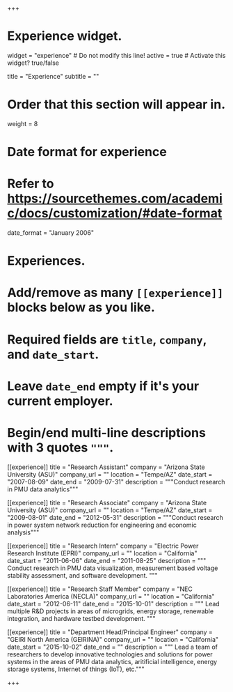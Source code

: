 +++
# Experience widget.
widget = "experience"  # Do not modify this line!
active = true  # Activate this widget? true/false

title = "Experience"
subtitle = ""

# Order that this section will appear in.
weight = 8

# Date format for experience
#   Refer to https://sourcethemes.com/academic/docs/customization/#date-format
date_format = "January 2006"

# Experiences.
#   Add/remove as many `[[experience]]` blocks below as you like.
#   Required fields are `title`, `company`, and `date_start`.
#   Leave `date_end` empty if it's your current employer.
#   Begin/end multi-line descriptions with 3 quotes `"""`.

[[experience]]
  title = "Research Assistant"
  company = "Arizona State University (ASU)"
  company_url = ""
  location = "Tempe/AZ"
  date_start = "2007-08-09"
  date_end = "2009-07-31"
  description = """Conduct research in PMU data analytics"""

[[experience]]
  title = "Research Associate"
  company = "Arizona State University (ASU)"
  company_url = ""
  location = "Tempe/AZ"
  date_start = "2009-08-01"
  date_end = "2012-05-31"
  description = """Conduct research in power system network reduction for engineering and economic analysis"""

[[experience]]
  title = "Research Intern"
  company = "Electric Power Research Institute (EPRI)"
  company_url = ""
  location = "California"
  date_start = "2011-06-06"
  date_end = "2011-08-25"
  description = """ Conduct research in PMU data visualization, measurement based voltage stability assessment, and software development. """
 

[[experience]]
  title = "Research Staff Member"
  company = "NEC Laboratories America (NECLA)"
  company_url = ""
  location = "California"
  date_start = "2012-06-11"
  date_end = "2015-10-01"
  description = """ Lead multiple R&D projects in areas of microgrids, energy storage, renewable integration, and hardware testbed development. """
 
[[experience]]
  title = "Department Head/Principal Engineer"
  company = "GEIRI North America (GEIRINA)"
  company_url = ""
  location = "California"
  date_start = "2015-10-02"
  date_end = ""
  description = """ Lead a team of researchers to develop innovative technologies and solutions for power systems in the areas of PMU data analytics, aritificial intelligence, energy storage systems, Internet of things (IoT), etc."""
 


+++
